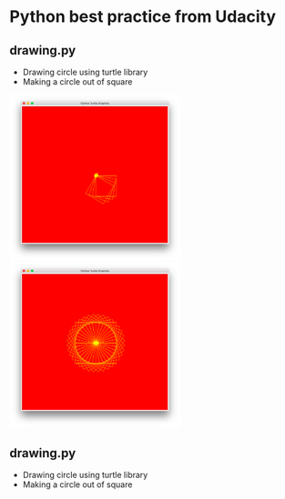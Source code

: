 # Python best practice from Udacity

## drawing.py
- Drawing circle using turtle library
- Making a circle out of square

<img src="https://github.com/Kyeongan/SDE/blob/master/python-udacity/outputs/drawing1.png" width="300px"/>
<img src="https://github.com/Kyeongan/SDE/blob/master/python-udacity/outputs/drawing2.png" width="300px"/>


## drawing.py
- Drawing circle using turtle library
- Making a circle out of square
